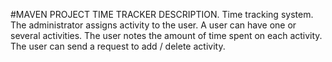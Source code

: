#MAVEN PROJECT TIME TRACKER 
DESCRIPTION.
Time tracking system. The administrator assigns activity to the user. A user can have one or several activities. The user notes the amount of time spent on each activity. The user can send a request to add / delete activity.
